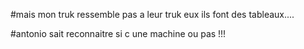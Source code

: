 #mais mon truk ressemble pas a leur truk eux ils font des tableaux....

#antonio sait reconnaitre si c une machine ou pas !!!
